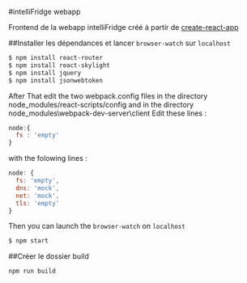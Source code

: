 #intelliFridge webapp

Frontend de la webapp intelliFridge créé à partir de [create-react-app](https://github.com/facebookincubator/create-react-app)

##Installer les dépendances et lancer `browser-watch` sur `localhost`

~~~bash
$ npm install react-router
$ npm install react-skylight
$ npm install jquery
$ npm install jsonwebtoken
~~~

After That edit the two webpack.config files in the directory node_modules/react-scripts/config 
and in the directory node_modules\webpack-dev-server\client
Edit these lines : 
~~~js
node:{
  fs : 'empty'
}
~~~
with the folowing lines :  
~~~js 
node: {
  fs: 'empty',
  dns: 'mock',
  net: 'mock',
  tls: 'empty'
}
~~~

Then you can launch the `browser-watch` on `localhost`
~~~bash
$ npm start
~~~

##Créer le dossier build

`npm run build`
